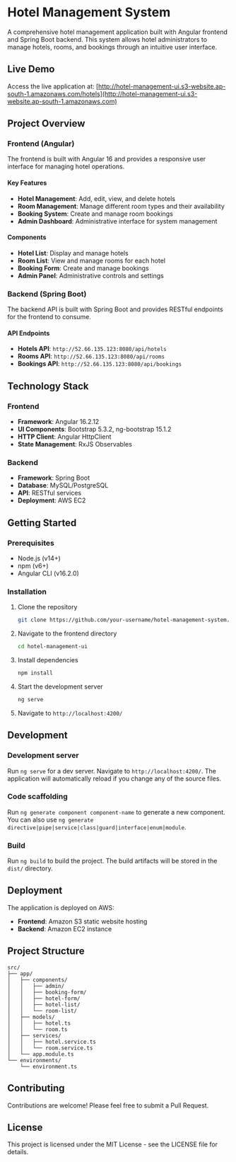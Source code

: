 # Hotel Management System

A comprehensive hotel management application built with Angular frontend and Spring Boot backend. This system allows hotel administrators to manage hotels, rooms, and bookings through an intuitive user interface.

## Live Demo

Access the live application at: [http://hotel-management-ui.s3-website.ap-south-1.amazonaws.com/hotels](http://hotel-management-ui.s3-website.ap-south-1.amazonaws.com)

## Project Overview

### Frontend (Angular)

The frontend is built with Angular 16 and provides a responsive user interface for managing hotel operations.

#### Key Features

- **Hotel Management**: Add, edit, view, and delete hotels
- **Room Management**: Manage different room types and their availability
- **Booking System**: Create and manage room bookings
- **Admin Dashboard**: Administrative interface for system management

#### Components

- **Hotel List**: Display and manage hotels
- **Room List**: View and manage rooms for each hotel
- **Booking Form**: Create and manage bookings
- **Admin Panel**: Administrative controls and settings

### Backend (Spring Boot)

The backend API is built with Spring Boot and provides RESTful endpoints for the frontend to consume.

#### API Endpoints

- **Hotels API**: `http://52.66.135.123:8080/api/hotels`
- **Rooms API**: `http://52.66.135.123:8080/api/rooms`
- **Bookings API**: `http://52.66.135.123:8080/api/bookings`

## Technology Stack

### Frontend

- **Framework**: Angular 16.2.12
- **UI Components**: Bootstrap 5.3.2, ng-bootstrap 15.1.2
- **HTTP Client**: Angular HttpClient
- **State Management**: RxJS Observables

### Backend

- **Framework**: Spring Boot
- **Database**: MySQL/PostgreSQL
- **API**: RESTful services
- **Deployment**: AWS EC2

## Getting Started

### Prerequisites

- Node.js (v14+)
- npm (v6+)
- Angular CLI (v16.2.0)

### Installation

1. Clone the repository
   ```bash
   git clone https://github.com/your-username/hotel-management-system.git
   ```

2. Navigate to the frontend directory
   ```bash
   cd hotel-management-ui
   ```

3. Install dependencies
   ```bash
   npm install
   ```

4. Start the development server
   ```bash
   ng serve
   ```

5. Navigate to `http://localhost:4200/`

## Development

### Development server

Run `ng serve` for a dev server. Navigate to `http://localhost:4200/`. The application will automatically reload if you change any of the source files.

### Code scaffolding

Run `ng generate component component-name` to generate a new component. You can also use `ng generate directive|pipe|service|class|guard|interface|enum|module`.

### Build

Run `ng build` to build the project. The build artifacts will be stored in the `dist/` directory.

## Deployment

The application is deployed on AWS:

- **Frontend**: Amazon S3 static website hosting
- **Backend**: Amazon EC2 instance

## Project Structure

```
src/
├── app/
│   ├── components/
│   │   ├── admin/
│   │   ├── booking-form/
│   │   ├── hotel-form/
│   │   ├── hotel-list/
│   │   └── room-list/
│   ├── models/
│   │   ├── hotel.ts
│   │   └── room.ts
│   ├── services/
│   │   ├── hotel.service.ts
│   │   └── room.service.ts
│   └── app.module.ts
└── environments/
    └── environment.ts
```

## Contributing

Contributions are welcome! Please feel free to submit a Pull Request.

## License

This project is licensed under the MIT License - see the LICENSE file for details.
